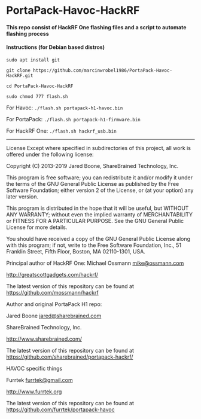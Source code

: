 PortaPack-Havoc-HackRF
======
#### This repo consist of HackRF One flashing files and a script to automate flashing process
#### Instructions (for Debian based distros)

`sudo apt install git`

`git clone https://github.com/marcinwrobel1986/PortaPack-Havoc-HackRF.git`

`cd PortaPack-Havoc-HackRF`

`sudo chmod 777 flash.sh`

For Havoc: `./flash.sh portapack-h1-havoc.bin`

For PortaPack: `./flash.sh portapack-h1-firmware.bin`

For HackRF One: `./flash.sh hackrf_usb.bin`

------
License Except where specified in subdirectories of this project, all work is offered under the following license:

Copyright (C) 2013-2019 Jared Boone, ShareBrained Technology, Inc.

This program is free software; you can redistribute it and/or modify it under the terms of the GNU General Public License as published by the Free Software Foundation; either version 2 of the License, or (at your option) any later version.

This program is distributed in the hope that it will be useful, but WITHOUT ANY WARRANTY; without even the implied warranty of MERCHANTABILITY or FITNESS FOR A PARTICULAR PURPOSE. See the GNU General Public License for more details.

You should have received a copy of the GNU General Public License along with this program; if not, write to the Free Software Foundation, Inc., 51 Franklin Street, Fifth Floor, Boston, MA 02110-1301, USA.

Principal author of HackRF One: Michael Ossmann mike@ossmann.com

http://greatscottgadgets.com/hackrf/

The latest version of this repository can be found at https://github.com/mossmann/hackrf

Author and original PortaPack H1 repo:

Jared Boone jared@sharebrained.com

ShareBrained Technology, Inc.

http://www.sharebrained.com/

The latest version of this repository can be found at https://github.com/sharebrained/portapack-hackrf/

HAVOC specific things

Furrtek furrtek@gmail.com

http://www.furrtek.org

The latest version of this repository can be found at https://github.com/furrtek/portapack-havoc
